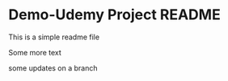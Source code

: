 # Demo-Udemy Project README

This is a simple readme file

Some more text

some updates on a branch

